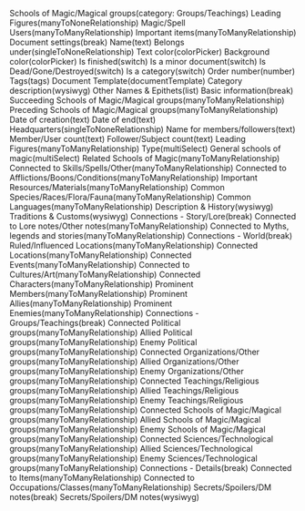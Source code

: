 Schools of Magic/Magical groups(category: Groups/Teachings)
    Leading Figures(manyToNoneRelationship)
    Magic/Spell Users(manyToManyRelationship)
    Important items(manyToManyRelationship)
    Document settings(break)
    Name(text)
    Belongs under(singleToNoneRelationship)
    Text color(colorPicker)
    Background color(colorPicker)
    Is finished(switch)
    Is a minor document(switch)
    Is Dead/Gone/Destroyed(switch)
    Is a category(switch)
    Order number(number)
    Tags(tags)
    Document Template(documentTemplate)
    Category description(wysiwyg)
    Other Names & Epithets(list)
    Basic information(break)
    Succeeding Schools of Magic/Magical groups(manyToManyRelationship)
    Preceding Schools of Magic/Magical groups(manyToManyRelationship)
    Date of creation(text)
    Date of end(text)
    Headquarters(singleToNoneRelationship)
    Name for members/followers(text)
    Member/User count(text)
    Follower/Subject count(text)
    Leading Figures(manyToManyRelationship)
    Type(multiSelect)
    General schools of magic(multiSelect)
    Related Schools of Magic(manyToManyRelationship)
    Connected to Skills/Spells/Other(manyToManyRelationship)
    Connected to Afflictions/Boons/Conditions(manyToManyRelationship)
    Important Resources/Materials(manyToManyRelationship)
    Common Species/Races/Flora/Fauna(manyToManyRelationship)
    Common Languages(manyToManyRelationship)
    Description & History(wysiwyg)
    Traditions & Customs(wysiwyg)
    Connections - Story/Lore(break)
    Connected to Lore notes/Other notes(manyToManyRelationship)
    Connected to Myths, legends and stories(manyToManyRelationship)
    Connections - World(break)
    Ruled/Influenced Locations(manyToManyRelationship)
    Connected Locations(manyToManyRelationship)
    Connected Events(manyToManyRelationship)
    Connected to Cultures/Art(manyToManyRelationship)
    Connected Characters(manyToManyRelationship)
    Prominent Members(manyToManyRelationship)
    Prominent Allies(manyToManyRelationship)
    Prominent Enemies(manyToManyRelationship)
    Connections - Groups/Teachings(break)
    Connected Political groups(manyToManyRelationship)
    Allied Political groups(manyToManyRelationship)
    Enemy Political groups(manyToManyRelationship)
    Connected Organizations/Other groups(manyToManyRelationship)
    Allied Organizations/Other groups(manyToManyRelationship)
    Enemy Organizations/Other groups(manyToManyRelationship)
    Connected Teachings/Religious groups(manyToManyRelationship)
    Allied Teachings/Religious groups(manyToManyRelationship)
    Enemy Teachings/Religious groups(manyToManyRelationship)
    Connected Schools of Magic/Magical groups(manyToManyRelationship)
    Allied Schools of Magic/Magical groups(manyToManyRelationship)
    Enemy Schools of Magic/Magical groups(manyToManyRelationship)
    Connected Sciences/Technological groups(manyToManyRelationship)
    Allied Sciences/Technological groups(manyToManyRelationship)
    Enemy Sciences/Technological groups(manyToManyRelationship)
    Connections - Details(break)
    Connected to Items(manyToManyRelationship)
    Connected to Occupations/Classes(manyToManyRelationship)
    Secrets/Spoilers/DM notes(break)
    Secrets/Spoilers/DM notes(wysiwyg)